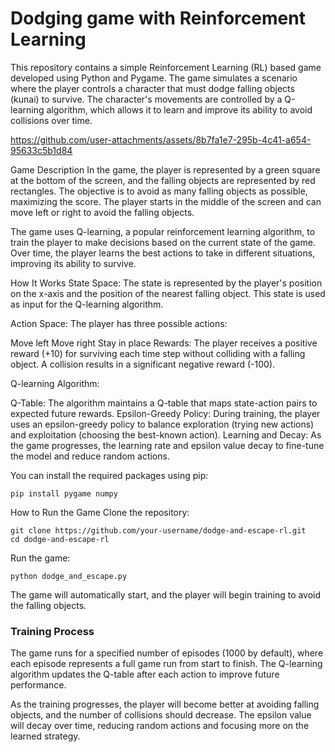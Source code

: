 # Dodging game with Reinforcement Learning

This repository contains a simple Reinforcement Learning (RL) based game developed using Python and Pygame. The game simulates a scenario where the player controls a character that must dodge falling objects (kunai) to survive. The character's movements are controlled by a Q-learning algorithm, which allows it to learn and improve its ability to avoid collisions over time.

https://github.com/user-attachments/assets/8b7fa1e7-295b-4c41-a654-95633c5b1d84

Game Description
In the game, the player is represented by a green square at the bottom of the screen, and the falling objects are represented by red rectangles. The objective is to avoid as many falling objects as possible, maximizing the score. The player starts in the middle of the screen and can move left or right to avoid the falling objects.

The game uses Q-learning, a popular reinforcement learning algorithm, to train the player to make decisions based on the current state of the game. Over time, the player learns the best actions to take in different situations, improving its ability to survive.

How It Works
State Space: The state is represented by the player's position on the x-axis and the position of the nearest falling object. This state is used as input for the Q-learning algorithm.

Action Space: The player has three possible actions:

Move left
Move right
Stay in place
Rewards: The player receives a positive reward (+10) for surviving each time step without colliding with a falling object. A collision results in a significant negative reward (-100).

Q-learning Algorithm:

Q-Table: The algorithm maintains a Q-table that maps state-action pairs to expected future rewards.
Epsilon-Greedy Policy: During training, the player uses an epsilon-greedy policy to balance exploration (trying new actions) and exploitation (choosing the best-known action).
Learning and Decay: As the game progresses, the learning rate and epsilon value decay to fine-tune the model and reduce random actions.

You can install the required packages using pip:
```
pip install pygame numpy
```
How to Run the Game
Clone the repository:
```
git clone https://github.com/your-username/dodge-and-escape-rl.git
cd dodge-and-escape-rl
```
Run the game:

```
python dodge_and_escape.py
```
The game will automatically start, and the player will begin training to avoid the falling objects.

### Training Process
The game runs for a specified number of episodes (1000 by default), where each episode represents a full game run from start to finish. The Q-learning algorithm updates the Q-table after each action to improve future performance.

As the training progresses, the player will become better at avoiding falling objects, and the number of collisions should decrease. The epsilon value will decay over time, reducing random actions and focusing more on the learned strategy.
